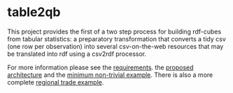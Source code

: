 # table2qb

This project provides the first of a two step process for building rdf-cubes from tabular statistics: a preparatory transformation that converts a tidy csv (one row per observation) into several csv-on-the-web resources that may be translated into rdf using a csv2rdf processor.

For more information please see the [requirements](./requirements.md). the [proposed architecture](./architecture.md) and the [minimum non-trivial example](./minimum-example.md). There is also a more complete [regional trade example](/examples/regional-trade).
